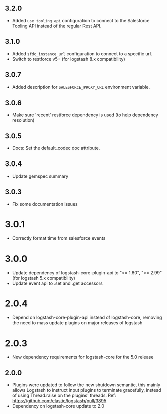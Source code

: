 ## 3.2.0
  - Added `use_tooling_api` configuration to connect to the Salesforce Tooling API instead of the regular Rest API.

## 3.1.0
  - Added `sfdc_instance_url` configuration to connect to a specific url.
  - Switch to restforce v5+ (for logstash 8.x compatibility)

## 3.0.7
  - Added description for `SALESFORCE_PROXY_URI` environment variable.

## 3.0.6
  - Make sure 'recent' restforce dependency is used (to help dependency resolution)

## 3.0.5
  - Docs: Set the default_codec doc attribute.

## 3.0.4
  - Update gemspec summary

## 3.0.3
  - Fix some documentation issues

# 3.0.1
  - Correctly format time from salesforce events

# 3.0.0
  - Update dependency of logstash-core-plugin-api to ">= 1.60", "<= 2.99" (for logstash 5.x compatibility)
  - Update event api to .set and .get accessors

# 2.0.4
  - Depend on logstash-core-plugin-api instead of logstash-core, removing the need to mass update plugins on major releases of logstash

# 2.0.3
  - New dependency requirements for logstash-core for the 5.0 release

## 2.0.0
 - Plugins were updated to follow the new shutdown semantic, this mainly allows Logstash to instruct input plugins to terminate gracefully,
   instead of using Thread.raise on the plugins' threads. Ref: https://github.com/elastic/logstash/pull/3895
 - Dependency on logstash-core update to 2.0
